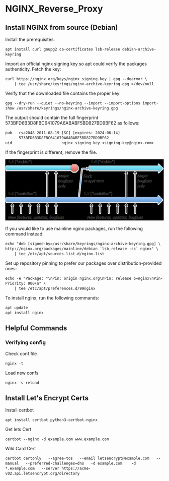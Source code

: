 # NGINX_Reverse_Proxy

## Install NGINX from source (Debian)
 Install the prerequisites:

    apt install curl gnupg2 ca-certificates lsb-release debian-archive-keyring

 Import an official nginx signing key so apt could verify the packages authenticity. Fetch the key:

    curl https://nginx.org/keys/nginx_signing.key | gpg --dearmor \
        | tee /usr/share/keyrings/nginx-archive-keyring.gpg >/dev/null

 Verify that the downloaded file contains the proper key:

    gpg --dry-run --quiet --no-keyring --import --import-options import-show /usr/share/keyrings/nginx-archive-keyring.gpg

 The output should contain the full fingerprint 573BFD6B3D8FBC641079A6ABABF5BD827BD9BF62 as follows:

    pub   rsa2048 2011-08-19 [SC] [expires: 2024-06-14]
          573BFD6B3D8FBC641079A6ABABF5BD827BD9BF62
    uid                      nginx signing key <signing-key@nginx.com>
If the fingerprint is different, remove the file. 

![img.png](img.png)

 If you would like to use mainline nginx packages, run the following command instead:

    echo "deb [signed-by=/usr/share/keyrings/nginx-archive-keyring.gpg] \
    http://nginx.org/packages/mainline/debian `lsb_release -cs` nginx" \
        | tee /etc/apt/sources.list.d/nginx.list

 Set up repository pinning to prefer our packages over distribution-provided ones:

    echo -e "Package: *\nPin: origin nginx.org\nPin: release o=nginx\nPin-Priority: 900\n" \
        | tee /etc/apt/preferences.d/99nginx

 To install nginx, run the following commands:

    apt update
    apt install nginx

## Helpful Commands
### Verifying config
Check conf file

    nginx -t

Load new confs

    nginx -s reload

## Install Let's Encrypt Certs
Install certbot

    apt install certbot python3-certbot-nginx

Get lets Cert

    certbot --nginx -d example.com www.example.com
Wild Card Cert

    certbot certonly   --agree-tos   --email letsencrypt@example.com   --manual   --preferred-challenges=dns   -d example.com    -d *.example.com   --server https://acme-v02.api.letsencrypt.org/directory

